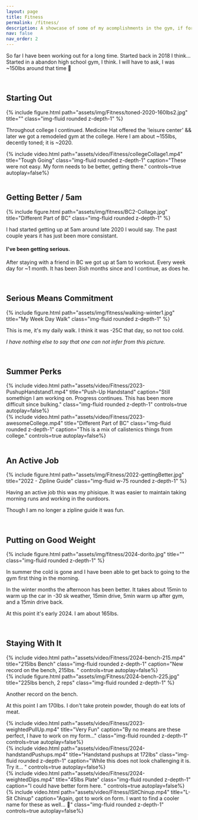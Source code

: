 ```yaml
---
layout: page
title: Fitness
permalink: /fitness/
description: A showcase of some of my acomplishments in the gym, if for nothing more than personal tracking && goals. 
nav: false
nav_order: 2
---
```


So far I have been working out for a long time. Started back in 2018 I think... 
Started in a abandon high school gym, I think. I will have to ask, I was ~150lbs around that time 🤔

<br />

## Starting Out


<div class="container center">  
    <div class="row">
      <div class="col-md-6">
        {% include figure.html path="assets/img/Fitness/toned-2020-160lbs2.jpg" title="" class="img-fluid rounded z-depth-1" %}
      </div>    
      <div class="col-md-6">
        <p>
          Throughout college I continued. Medicine Hat offered the 'leisure center' && later we got a remodeled gym at the college.
          Here I am about ~155lbs, decently toned; it is ~2020. 
        </p>
        {% include video.html 
          path="assets/video/Fitness/collegeCollage1.mp4" 
          title="Tough Going" 
          class="img-fluid rounded z-depth-1" 
          caption="These were not easy. My form needs to be better, getting there."
          controls=true autoplay=false%}
      </div>   
    </div>
</div>

<br />

## Getting Better / 5am


<div class="container">  
  <div class="row">
    <div class="col-md-6">
      {% include figure.html path="assets/img/fitness/BC2-Collage.jpg" title="Different Part of BC" class="img-fluid rounded z-depth-1" %}
    </div>    
    <div class="col-md-6">
      <p>
        I had started getting up at 5am around late 2020 I would say. The past couple years it has just been more consistant. 
      </p>
      <h4> I've been getting serious. </h4>
      <p>          
        After staying with a friend in BC we got up at 5am to workout. Every week day for ~1 month. 
        It has been 3ish months since and I continue, as does he. 
      </p>
    </div>   
  </div> 
</div>

<br />

## Serious Means Commitment


<div class="card">  
  <div class="card-item">
    {% include figure.html path="assets/img/fitness/walking-winter1.jpg" title="My Week Day Walk" class="img-fluid rounded z-depth-1" %}
      <p>
        This is me, it's my daily walk. I think it was -25C that day, so not too cold.
      </p>
      <p>
        <i>I have nothing else to say that one can not infer from this picture.</i>
      </p>
  </div>
</div>

<br />

## Summer Perks


<div class="container">  
  <div class="row">
    <div class="col-md-6">
      {% include video.html 
        path="assets/video/Fitness/2023-PushupHandstand1.mp4" 
        title="Push-Up Handstand"
        caption="Still somethign I am working on. Progress continues. This has been more difficult since bulking."          
        class="img-fluid rounded z-depth-1" 
        controls=true autoplay=false%}
    </div>  
    <div class="col-md-6">
      {% include video.html 
        path="assets/video/Fitness/2023-awesomeCollege.mp4" 
        title="Different Part of BC" 
        class="img-fluid rounded z-depth-1"
        caption="This is a mix of calistenics things from college."
        controls=true autoplay=false%}
    </div>  
  </div>    
</div>

<br />

## An Active Job


<div class="container">  
    <div class="row">
      <div class="col-md-6">
        {% include figure.html path="assets/img/Fitness/2022-gettingBetter.jpg" title="2022 - Zipline Guide" class="img-fluid w-75 rounded z-depth-1" %}        
      </div>
      <div class="col-md-6">
        <p>
          Having an active job this was my phisique. It was easier to maintain taking morning runs and working in the ourdoors. 
        </p>
        <p>
          Though I am no longer a zipline guide it was fun. 
        </p>
      </div>
    </div>
</div>

<br />

## Putting on Good Weight

<div class="container"> 
  <div class="row">
    <div class="col-md-6">
      {% include figure.html path="assets/img/fitness/2024-dorito.jpg" title="" class="img-fluid rounded z-depth-1" %}
    </div>    
    <div class="col-md-6">
      <p>
        In summer the cold is gone and I have been able to get back to going to the gym first thing in the morning.        
      </p>
      <p>
        In the winter months the afternoon has been better. It takes about 15min to warm up the car in -30 sk weather, 15min drive, 5min warm up after gym, and a 15min drive back. 
      </p>
      <p>
        At this point it's early 2024. I am about 165lbs.
      </p>
    </div> 
  </div>
</div>

<br />

## Staying With It


<div class="container">  
  <div class="row">
    <div class="col-md-6">
      {% include video.html 
          path="assets/video/Fitness/2024-bench-215.mp4" 
          title="215lbs Bench"
          class="img-fluid rounded z-depth-1" 
          caption="New record on the bench, 215lbs. "
          controls=true autoplay=false%}      
    </div>   
    <div class="col-md-6">
      {% include figure.html path="assets/img/Fitness/2024-bench-225.jpg" title="225lbs bench, 2 reps" class="img-fluid rounded z-depth-1" %}
      <p>
        Another record on the bench. 
      </p>
      <p>
        At this point I am 170lbs. I don't take protein powder, though do eat lots of meat. 
      </p>
    </div>
  </div>
  <div class="row">
    <div class="col-md-4">
      {% include video.html 
          path="assets/video/Fitness/2023-weightedPullUp.mp4" 
          title="Very Fun"
          caption="By no means are these perfect, I have to work on my form..."
          class="img-fluid rounded z-depth-1" 
          controls=true autoplay=false%}
    </div>   
    <div class="col-md-4">
      {% include video.html 
          path="assets/video/Fitness/2024-handstandPushups.mp4" 
          title="Handstand pushups at 172lbs" 
          class="img-fluid rounded z-depth-1" 
          caption="While this does not look challenging it is. Try it... "
          controls=true autoplay=false%}
    </div>  
    <div class="col-md-4">
      {% include video.html 
        path="assets/video/Fitness/2024-weightedDips.mp4" 
        title="45lbs Plate" 
        class="img-fluid rounded z-depth-1" 
        caption="I could have better form here. "
        controls=true autoplay=false%}
    </div> 
  </div>
  <div class="row">
    <div class="col-md-4">
      {% include video.html 
          path="assets/video/Fitness/lSitChinup.mp4" 
          title="L-Sit Chinup"
          caption="Again, got to work on form. I want to find a cooler name for these as well... 🤔"
          class="img-fluid rounded z-depth-1" 
          controls=true autoplay=false%}
    </div> 
  </div>
</div>

<br />
